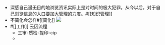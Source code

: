 - 深感自己漫无目的地浏览资讯实际上是对时间的极大犯罪。从今以后，对于自己浏览信息的入口要加大管理的力度。#[[知识管理]]
- 不简化会怎样#[[简化]] ![](https://firebasestorage.googleapis.com/v0/b/firescript-577a2.appspot.com/o/imgs%2Fapp%2Fxinyiheng%2FB9wrWssYdl.png?alt=media&token=c790e385-8bf6-40da-9aef-95499c46cace)
- #[[工作]] 云因流程
    - 三审-质检-提印-cip
    - 
